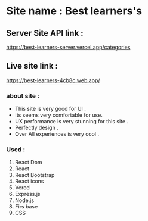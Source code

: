 # Site name : Best learners's
## Server Site API link :
https://best-learners-server.vercel.app/categories

## Live site link : 
https://best-learners-4cb8c.web.app/

### about site : 

- This site is very good for UI .
- Its seems very comfortable for use.
- UX performance is very stunning for this site .
- Perfectly design .
- Over All experiences is very cool .

### Used : 
1. React Dom 
2. React 
3. React Bootstrap
4. React icons 
5. Vercel 
6. Express.js
7. Node.js
8. Firs base
9. CSS